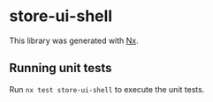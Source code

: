 # store-ui-shell

This library was generated with [Nx](https://nx.dev).

## Running unit tests

Run `nx test store-ui-shell` to execute the unit tests.
